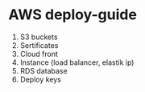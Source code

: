 # AWS deploy-guide 
1. S3 buckets
2. Sertificates
3. Cloud front
4. Instance (load balancer, elastik ip)
5. RDS database
6. Deploy keys
